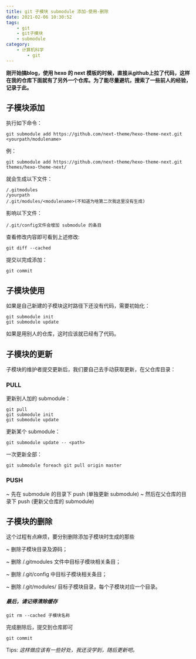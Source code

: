 ```yaml
---
title: git 子模块 submodule 添加-使用-删除
date: 2021-02-06 10:30:52
tags: 
    - git
    - git子模块
    - submodule
category: 
    - 计算机科学
        - git
---
```


**刚开始搞blog，使用 hexo 的 next 模板的时候，直接从github上拉了代码，这样在我的仓库下面就有了另外一个仓库。为了能尽量避坑，搜索了一些前人的经验，记录于此。**

<!--more-->

## 子模块添加
执行如下命令：

    git submodule add https://github.com/next-theme/hexo-theme-next.git <yourpath/modulename>

例：

    git submodule add https://github.com/next-theme/hexo-theme-next.git themes/hexo-theme-next/

就会生成以下文件：

    /.gitmodules
    /yourpath
    /.git/modules/<modulename>(不知道为啥第二次我这里没有生成)

影响以下文件：

    /.git/config文件会增加 submodule 的条目

查看修改内容即可看到上述修改:
    
    git diff --cached

提交以完成添加：

    git commit
    
## 子模块使用
如果是自己新建的子模块这时路径下还没有代码，需要初始化：

    git submodule init
    git submodule update

如果是用别人的仓库，这时应该就已经有了代码。

## 子模块的更新
子模块的维护者提交更新后，我们要自己去手动获取更新，在父仓库目录：
### PULL
更新别人加的 submodule：

    git pull
    git submodule init
    git submodule update

更新某个 submodule：

    git submodule update -- <path>

一次更新全部：

    git submodule foreach git pull origin master

### PUSH
~ 先在 submodule 的目录下 push (单独更新 submodule)
~ 然后在父仓库的目录下 push (更新父仓库的 submodule)
    
## 子模块的删除
这个过程有点麻烦，要分别删除添加子模块时生成的那些

~ 删除子模块目录及源码；

~ 删除 /.gitmodules 文件中目标子模块相关条目；

~ 删除 /.git/config 中目标子模块相关条目；

~ 删除 /.git/modules/ 目标子模块目录，每个子模块对应一个目录。

#### *最后，请记得清除缓存*
    
    git rm --cached 子模块名称

完成删除后，提交到仓库即可

    git commit

Tips: *这样做应该有一些好处，我还没学到，随后更新吧。*